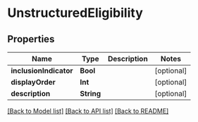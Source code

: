 # UnstructuredEligibility

## Properties
Name | Type | Description | Notes
------------ | ------------- | ------------- | -------------
**inclusionIndicator** | **Bool** |  | [optional] 
**displayOrder** | **Int** |  | [optional] 
**description** | **String** |  | [optional] 

[[Back to Model list]](../README.md#documentation-for-models) [[Back to API list]](../README.md#documentation-for-api-endpoints) [[Back to README]](../README.md)


